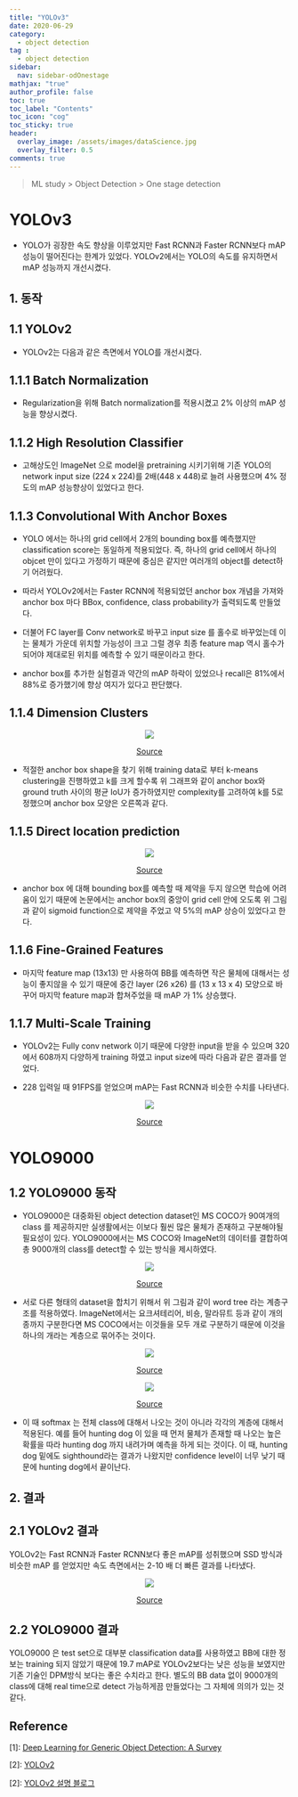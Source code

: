 ```yaml
---
title: "YOLOv3"
date: 2020-06-29
category:
  - object detection
tag :
  - object detection
sidebar:
  nav: sidebar-odOnestage
mathjax: "true"
author_profile: false
toc: true
toc_label: "Contents"
toc_icon: "cog"
toc_sticky: true
header:
  overlay_image: /assets/images/dataScience.jpg
  overlay_filter: 0.5
comments: true
---
```


> ML study > Object Detection > One stage detection

<script type="text/javascript" 
src="https://cdn.mathjax.org/mathjax/latest/MathJax.js?config=TeX-AMS_HTML">
</script>

# YOLOv3
- YOLO가 굉장한 속도 향상을 이루었지만 Fast RCNN과 Faster RCNN보다 mAP 성능이 떨어진다는 한계가 있었다. YOLOv2에서는 YOLO의 속도를 유지하면서 mAP 성능까지 개선시켰다.

## 1. 동작
## 1.1 YOLOv2

- YOLOv2는 다음과 같은 측면에서 YOLO를 개선시켰다.

## 1.1.1 Batch Normalization 
- Regularization을 위해 Batch normalization를 적용시켰고 2% 이상의 mAP 성능을 향상시켰다.

## 1.1.2 High Resolution Classifier
- 고해상도인 ImageNet 으로 model을 pretraining 시키기위해 기존 YOLO의 network input size (224 x 224)를 2배(448 x 448)로 늘려 사용했으며 4% 정도의 mAP 성능향상이 있었다고 한다.

## 1.1.3 Convolutional With Anchor Boxes
- YOLO 에서는 하나의 grid cell에서 2개의 bounding box를 예측했지만 classification score는 동일하게 적용되었다. 즉, 하나의 grid cell에서 하나의 objcet 만이 있다고 가정하기 때문에 중심은 같지만 여러개의 object를 detect하기 어려웠다.

- 따라서 YOLOv2에서는 Faster RCNN에 적용되었던 anchor box 개념을 가져와 anchor box 마다 BBox, confidence, class probability가 출력되도록 만들었다.

- 더불어 FC layer를 Conv network로 바꾸고 input size 를 홀수로 바꾸었는데 이는 물체가 가운데 위치할 가능성이 크고 그럴 경우 최종 feature map 역시 홀수가 되어야 제대로된 위치를 예측할 수 있기 때문이라고 한다.

- anchor box를 추가한 실험결과 약간의 mAP 하락이 있었으나 recall은 81%에서 88%로 증가했기에 향상 여지가 있다고 판단했다.

## 1.1.4 Dimension Clusters

<center><img src="/assets/images/od/YOLOv202.jpg" ></center>

[<center>Source</center>](https://arxiv.org/pdf/1612.08242.pdf)

- 적절한 anchor box shape을 찾기 위해 training data로 부터 k-means clustering을 진행하였고 k를 크게 할수록 위 그래프와 같이 anchor box와 ground truth 사이의 평균 IoU가 증가하였지만 complexity를 고려하여 k를 5로 정했으며 anchor box 모양은 오른쪽과 같다.

## 1.1.5 Direct location prediction

<center><img src="/assets/images/od/YOLOv203.jpg" ></center>

[<center>Source</center>](https://arxiv.org/pdf/1612.08242.pdf)

- anchor box 에 대해 bounding box를 예측할 때 제약을 두지 않으면 학습에 어려움이 있기 때문에 논문에서는 anchor box의 중앙이 grid cell 안에 오도록 위 그림과 같이 sigmoid function으로 제약을 주었고 약 5%의 mAP 상승이 있었다고 한다.

## 1.1.6 Fine-Grained Features

- 마지막 feature map (13x13) 만 사용하여 BB를 예측하면 작은 물체에 대해서는 성능이 좋지않을 수 있기 때문에 중간 layer (26 x26) 를 (13 x 13 x 4) 모양으로 바꾸어 마지막 feature map과 합쳐주었을 때 mAP 가 1% 상승했다.

## 1.1.7 Multi-Scale Training
- YOLOv2는 Fully conv network 이기 때문에 다양한 input을 받을 수 있으며 320에서 608까지 다양하게 training 하였고 input size에 따라 다음과 같은 결과를 얻었다.

- 228 입력일 때 91FPS를 얻었으며 mAP는 Fast RCNN과 비슷한 수치를 나타낸다.

<center><img src="/assets/images/od/YOLOv2T03.jpg" ></center>

[<center>Source</center>](https://arxiv.org/pdf/1612.08242.pdf)


# YOLO9000

## 1.2 YOLO9000 동작

- YOLO9000은 대중화된 object detection dataset인 MS COCO가 90여개의 class 를 제공하지만 실생활에서는 이보다 훨씬 많은 물체가 존재하고 구분해야될 필요성이 있다. YOLO9000에서는 MS COCO와 ImageNet의 데이터를 결합하여 총 9000개의 class를 detect할 수 있는 방식을 제시하였다.

<center><img src="/assets/images/od/YOLOv206.jpg" ></center>

[<center>Source</center>](https://arxiv.org/pdf/1612.08242.pdf)

- 서로 다른 형태의 dataset을 합치기 위해서 위 그림과 같이 word tree 라는 계층구조를 적용하였다. ImageNet에서는 요크셔테리어, 비숑, 말라뮤트 등과 같이 개의 종까지 구분한다면 MS COCO에서는 이것들을 모두 개로 구분하기 때문에 이것을 하나의 개라는 계층으로 묶어주는 것이다.

<center><img src="/assets/images/od/YOLOv205.jpg" ></center>

[<center>Source</center>](https://arxiv.org/pdf/1612.08242.pdf)

<center><img src="/assets/images/od/YOLOv2Blog.jpg" ></center>

[<center>Source</center>](https://medium.com/@amrokamal_47691/yolo-yolov2-and-yolov3-all-you-want-to-know-7e3e92dc4899)

- 이 때 softmax 는 전체 class에 대해서 나오는 것이 아니라 각각의 계층에 대해서 적용된다. 예를 들어 hunting dog 이 있을 때 먼저 물체가 존재할 때 나오는 높은 확률을 따라 hunting dog 까지 내려가며 예측을 하게 되는 것이다. 이 때, hunting dog 밑에도 sighthound라는 결과가 나왔지만 confidence level이 너무 낮기 때문에 hunting dog에서 끝이난다.

## 2. 결과

## 2.1 YOLOv2 결과
YOLOv2는 Fast RCNN과 Faster RCNN보다 좋은 mAP를 성취했으며 SSD 방식과 비슷한 mAP 를 얻었지만 속도 측면에서는 2-10 배 더 빠른 결과를 나타냈다.

<center><img src="/assets/images/od/YOLOv2T04.jpg" ></center>

[<center>Source</center>](https://arxiv.org/pdf/1612.08242.pdf)

## 2.2 YOLO9000 결과

YOLO9000 은 test set으로 대부분 classification data를 사용하였고 BB에 대한 정보는 training 되지 않았기 때문에 19.7 mAP로 YOLOv2보다는 낮은 성능을 보였지만 기존 기술인 DPM방식 보다는 좋은 수치라고 한다.
별도의 BB data 없이 9000개의 class에 대해 real time으로 detect 가능하게끔 만들었다는 그 자체에 의의가 있는 것 같다.


## Reference
\[1]: [Deep Learning for Generic Object Detection: A Survey](https://doi.org/10.1007/s11263-019-01247-4)

\[2]: [YOLOv2](https://arxiv.org/pdf/1612.08242.pdf)

\[2]: [YOLOv2 설명 블로그](https://medium.com/@amrokamal_47691/yolo-yolov2-and-yolov3-all-you-want-to-know-7e3e92dc4899)


<br><br>
